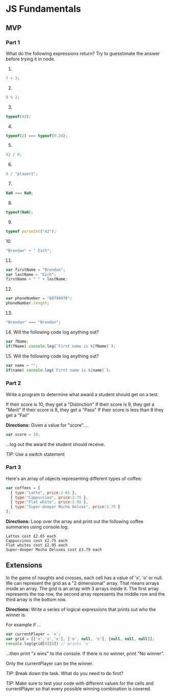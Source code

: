 # JS Fundamentals

## MVP

### Part 1

What do the following expressions return? Try to guesstimate the answer before trying it in node.

1.
```js
7 + 3;
```


2.
```js
9 % 2;
```

3.
```js
typeof(42);
```

4.
```js
typeof(2) === typeof(9.24);
```

5.
```js
42 / 0;
```

6.
```js
9 / "player1";
```

7.
```js
NaN === NaN;
```

8.
```js
typeof(NaN);
```

9.
```js
typeof parseInt("42");
```

10
```js
"Brendan" + " Eich";
```

11.
```js
var firstName = "Brendan";
var lastName = "Eich";
firstName + " " + lastName;
```

12.
```js
var phoneNumber = "08798976";
phoneNumber.length;
```

13.
```js
"Brendan" === "Brendan";
```

14. Will the following code log anything out?
```js
var fName;
if(fName) console.log(`First name is ${fName}`);
```

15. Will the following code log anything out?
```js
var name = "";
if(name) console.log(`First name is ${name}`);
```

### Part 2

Write a program to determine what award a student should get on a test.

If their score is 10, they get a "Distinction"
If their score is 9, they get a "Merit"
If their score is 8, they get a "Pass"
If their score is less than 8 they get a "Fail"

**Directions:** Given a value for "score"....

```js
var score = 10;
```

...log out the award the student should receive.

*TIP:* Use a switch statement


### Part 3

Here's an array of objects representing different types of coffee:

```js
var coffees = [
  { type:"Latte", price:2.65 },
  { type:"Cappuccino", price:2.75 },
  { type:"Flat white", price:2.95 },
  { type:"Super-dooper Mocha Deluxe", price:3.79 }
];
```

**Directions:** Loop over the array and print out the following coffee summaries using console.log.

```
Lattes cost £2.65 each
Cappuccinos cost £2.75 each
Flat whites cost £2.95 each
Super-dooper Mocha Deluxes cost £3.79 each
```

## Extensions

In the game of naughts and crosses, each cell has a value of 'x', 'o' or null. We can represent the grid as a "2 dimensional" array. That means arrays inside an array. The grid is an array with 3 arrays inside it. The first array represents the top row, the second array represents the middle row and the third array is the bottom row.

**Directions:** Write a series of logical expressions that prints out who
the winner is.

For example if ...

```js
var currentPlayer = 'x';
var grid = [['x','x','x'], ['o', null, 'o'], [null, null, null]];
console.log(grid[0][0]) // prints 'x'
```
...then print "x wins" to the console. If there is no winner, print "No winner".

Only the currentPlayer can be the winner.

*TIP:* Break down the task. What do you need to do first?

*TIP:* Make sure to test your code with different values for the cells and
currentPlayer so that every possible winning combination is covered.
